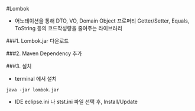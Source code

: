 #Lombok

- 어노테이션을 통해 DTO, VO, Domain Object 프로퍼티 Getter/Setter, Equals, ToString 등의 코드작성량을 줄여주는 라이브러리

###1. Lombok.jar 다운로드

###2. Maven Dependency 추가

###3. 설치
 - terminal 에서 설치
```
java -jar lombok.jar
```

 - IDE eclipse.ini 나 stst.ini 파일 선택 후, Install/Update
